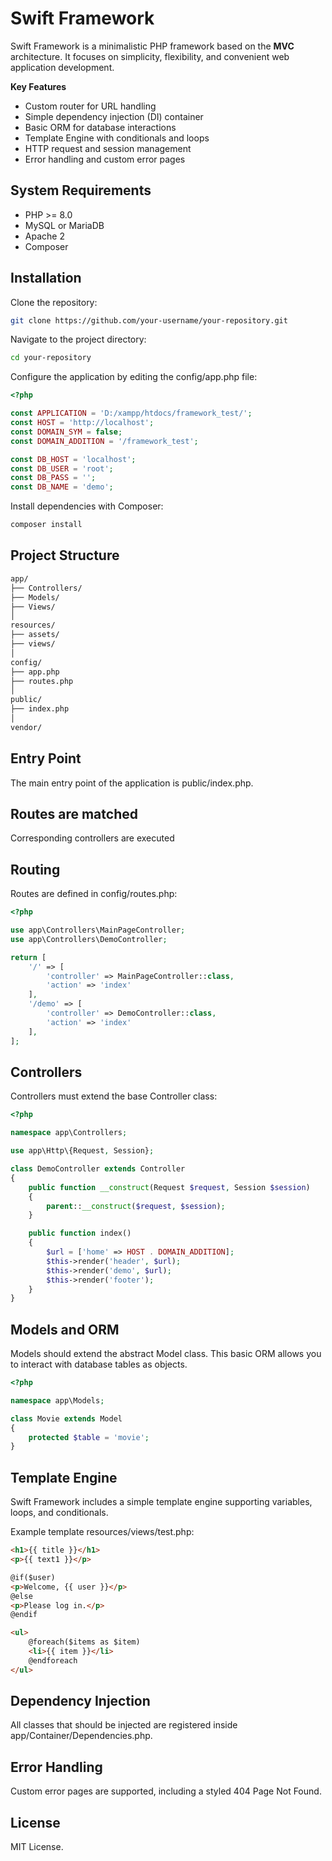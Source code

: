 # Swift Framework

Swift Framework is a minimalistic PHP framework based on the **MVC** architecture.  It focuses on simplicity, flexibility, and convenient web application development.

**Key Features**
- Custom router for URL handling
- Simple dependency injection (DI) container
- Basic ORM for database interactions
- Template Engine with conditionals and loops
- HTTP request and session management
- Error handling and custom error pages

## System Requirements
- PHP >= 8.0
- MySQL or MariaDB
- Apache 2
- Composer

## Installation
Clone the repository:
```bash
git clone https://github.com/your-username/your-repository.git
```

Navigate to the project directory:

```bash
cd your-repository
```

Configure the application by editing the config/app.php file:
```php
<?php

const APPLICATION = 'D:/xampp/htdocs/framework_test/';
const HOST = 'http://localhost';
const DOMAIN_SYM = false;
const DOMAIN_ADDITION = '/framework_test';

const DB_HOST = 'localhost';
const DB_USER = 'root';
const DB_PASS = '';
const DB_NAME = 'demo';
```

Install dependencies with Composer:

```bash
composer install
```

## Project Structure
```bash
app/
├── Controllers/
├── Models/
├── Views/
│
resources/
├── assets/
├── views/
│
config/
├── app.php
├── routes.php
│
public/
├── index.php
│
vendor/
```

## Entry Point
The main entry point of the application is public/index.php.

## Routes are matched

Corresponding controllers are executed

## Routing
Routes are defined in config/routes.php:
```php
<?php

use app\Controllers\MainPageController;
use app\Controllers\DemoController;

return [
    '/' => [
        'controller' => MainPageController::class,
        'action' => 'index'
    ],
    '/demo' => [
        'controller' => DemoController::class,
        'action' => 'index'
    ],
];
```

## Controllers
Controllers must extend the base Controller class:
```php
<?php

namespace app\Controllers;

use app\Http\{Request, Session};

class DemoController extends Controller
{
    public function __construct(Request $request, Session $session)
    {
        parent::__construct($request, $session);
    }

    public function index()
    {
        $url = ['home' => HOST . DOMAIN_ADDITION];
        $this->render('header', $url);
        $this->render('demo', $url);
        $this->render('footer');
    }
}
```

## Models and ORM
Models should extend the abstract Model class. This basic ORM allows you to interact with database tables as objects.
```php
<?php

namespace app\Models;

class Movie extends Model
{
    protected $table = 'movie';
}
```

## Template Engine
Swift Framework includes a simple template engine supporting variables, loops, and conditionals.

Example template resources/views/test.php:
```html
<h1>{{ title }}</h1>
<p>{{ text1 }}</p>

@if($user)
<p>Welcome, {{ user }}</p>
@else
<p>Please log in.</p>
@endif

<ul>
    @foreach($items as $item)
    <li>{{ item }}</li>
    @endforeach
</ul>
```

## Dependency Injection
All classes that should be injected are registered inside app/Container/Dependencies.php.

## Error Handling
Custom error pages are supported, including a styled 404 Page Not Found.

## License
MIT License.